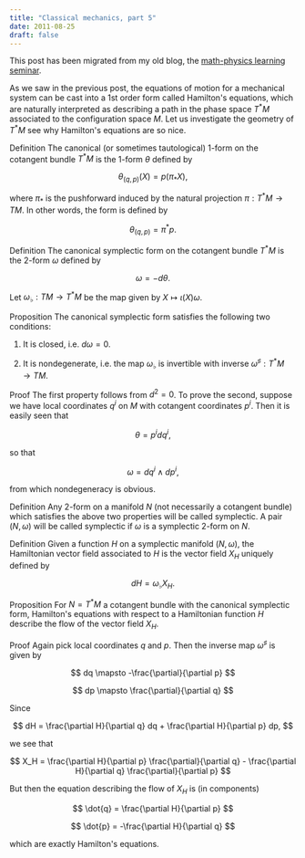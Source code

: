```yaml
---
title: "Classical mechanics, part 5"
date: 2011-08-25
draft: false
---
```


This post has been migrated from my old blog, the [math-physics learning seminar](https://mathphysseminar.blogspot.com/).


As we saw in the previous post, the equations of motion for a mechanical system can be cast into a 1st order form called Hamilton's equations, which are naturally interpreted as describing a path in the phase space $T^\ast M$ associated to the configuration space $M$. Let us investigate the geometry of $T^\ast M$ see why Hamilton's equations are so nice.


Definition The canonical (or sometimes tautological) 1-form on the cotangent bundle $T^\ast M$ is the 1-form $\theta$ defined by

$$ \theta_{(q,p)}(X) = p(\pi_\ast X), $$

where $\pi_\ast$ is the pushforward induced by the natural projection $\pi: T^\ast M \to TM$. In other words, the form is defined by

$$ \theta_{(q,p)} = \pi^\ast p. $$


Definition The canonical symplectic form on the cotangent bundle $T^\ast M$ is the 2-form $\omega$ defined by

$$ \omega = -d\theta. $$


Let $\omega_\flat: T M \to T^\ast M$ be the map given by $X \mapsto \iota(X)\omega$.


Proposition The canonical symplectic form satisfies the following two conditions:

1. It is closed, i.e. $d\omega = 0$.

2. It is nondegenerate, i.e. the map $\omega_\flat$ is invertible with inverse $\omega^\sharp: T^\ast M \to TM$.


Proof The first property follows from $d^2 = 0$. To prove the second, suppose we have local coordinates $q^i$ on $M$ with cotangent coordinates $p^i$. Then it is easily seen that

$$ \theta = p^i dq^i, $$

so that

$$ \omega = dq^i \wedge dp^i, $$

from which nondegeneracy is obvious.


Definition Any 2-form on a manifold $N$ (not necessarily a cotangent bundle) which satisfies the above two properties will be called symplectic. A pair $(N, \omega)$ will be called symplectic if $\omega$ is a symplectic 2-form on $N$.


Definition Given a function $H$ on a symplectic manifold $(N, \omega)$, the Hamiltonian vector field associated to $H$ is the vector field $X_H$ uniquely defined by

$$ dH = \omega_\flat X_H. $$


Proposition For $N = T^\ast M$ a cotangent bundle with the canonical symplectic form, Hamilton's equations with respect to a Hamiltonian function $H$ describe the flow of the vector field $X_H$.


Proof Again pick local coordinates $q$ and $p$. Then the inverse map $\omega^\sharp$ is given by

$$ dq \mapsto -\frac{\partial}{\partial p} $$

$$ dp \mapsto \frac{\partial}{\partial q} $$

Since

$$ dH = \frac{\partial H}{\partial q} dq + \frac{\partial H}{\partial p} dp, $$

we see that

$$ X_H = \frac{\partial H}{\partial p} \frac{\partial}{\partial q} - \frac{\partial H}{\partial q} \frac{\partial}{\partial p} $$

But then the equation describing the flow of $X_H$ is (in components)

$$ \dot{q} = \frac{\partial H}{\partial p} $$

$$ \dot{p} = -\frac{\partial H}{\partial q} $$

which are exactly Hamilton's equations.
